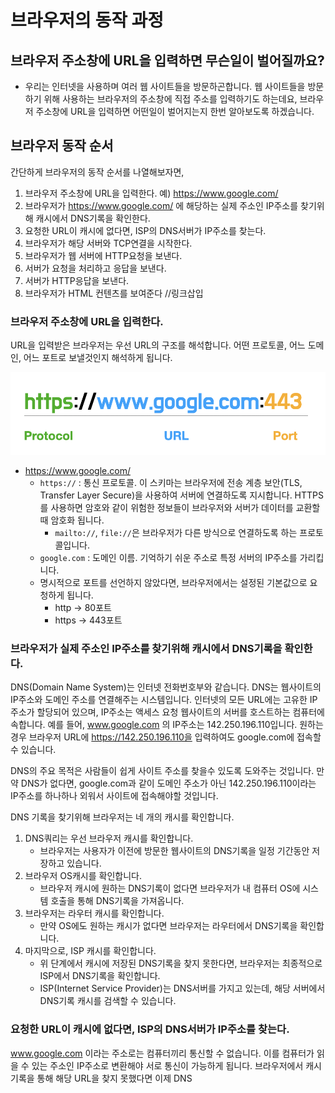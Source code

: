# 브라우저의 동작 과정

## 브라우저 주소창에 URL을 입력하면 무슨일이 벌어질까요?

- 우리는 인터넷을 사용하며 여러 웹 사이트들을 방문하곤합니다. 웹 사이트들을 방문하기 위해 사용하는 브라우저의 주소창에 직접 주소를 입력하기도 하는데요, 브라우저 주소창에 URL을 입력하면 어떤일이 벌어지는지 한번 알아보도록 하겠습니다.

## 브라우저 동작 순서

간단하게 브라우저의 동작 순서를 나열해보자면,

1. 브라우저 주소창에 URL을 입력한다. 예) https://www.google.com/
2. 브라우저가 https://www.google.com/ 에 해당하는 실제 주소인 IP주소를 찾기위해 캐시에서 DNS기록을 확인한다.
3. 요청한 URL이 캐시에 없다면, ISP의 DNS서버가 IP주소를 찾는다.
4. 브라우저가 해당 서버와 TCP연결을 시작한다.
5. 브라우저가 웹 서버에 HTTP요청을 보낸다.
6. 서버가 요청을 처리하고 응답을 보낸다.
7. 서버가 HTTP응답을 보낸다.
8. 브라우저가 HTML 컨텐츠를 보여준다 //링크삽입

### 브라우저 주소창에 URL을 입력한다.

URL을 입력받은 브라우저는 우선 URL의 구조를 해석합니다. 어떤 프로토콜, 어느 도메인, 어느 포트로 보낼것인지 해석하게 됩니다.

![기본적인 URL구조](./assets/URL.png)

- https://www.google.com/
  - `https://` : 통신 프로토콜. 이 스키마는 브라우저에 전송 계층 보안(TLS, Transfer Layer Secure)을 사용하여 서버에 연결하도록 지시합니다. HTTPS를 사용하면 암호와 같이 위험한 정보들이 브라우저와 서버가 데이터를 교환할 때 암호화 됩니다.
    - `mailto://`, `file://`은 브라우저가 다른 방식으로 연결하도록 하는 프로토콜입니다.
  - `google.com` : 도메인 이름. 기억하기 쉬운 주소로 특정 서버의 IP주소를 가리킵니다.
  - 명시적으로 포트를 선언하지 않았다면, 브라우저에서는 설정된 기본값으로 요청하게 됩니다.
    - http -> 80포트
    - https -> 443포트

### 브라우저가 실제 주소인 IP주소를 찾기위해 캐시에서 DNS기록을 확인한다.

DNS(Domain Name System)는 인터넷 전화번호부와 같습니다. DNS는 웹사이트의 IP주소와 도메인 주소를 연결해주는 시스템입니다.
인터넷의 모든 URL에는 고유한 IP주소가 할당되어 있으며, IP주소는 액세스 요청 웹사이트의 서버를 호스트하는 컴퓨터에 속합니다.
예를 들어, www.google.com 의 IP주소는 142.250.196.110입니다. 원하는 경우 브라우저 URL에 https://142.250.196.110을 입력하여도 google.com에 접속할 수 있습니다.

DNS의 주요 목적은 사람들이 쉽게 사이트 주소를 찾을수 있도록 도와주는 것입니다. 만약 DNS가 없다면, google.com과 같이 도메인 주소가 아닌 142.250.196.110이라는 IP주소를 하나하나 외워서 사이트에 접속해야할 것입니다.

DNS 기록을 찾기위해 브라우저는 네 개의 캐시를 확인합니다.

1. DNS쿼리는 우선 브라우저 캐시를 확인합니다.
   - 브라우저는 사용자가 이전에 방문한 웹사이트의 DNS기록을 일정 기간동안 저장하고 있습니다.
2. 브라우저 OS캐시를 확인합니다.
   - 브라우저 캐시에 원하는 DNS기록이 없다면 브라우저가 내 컴퓨터 OS에 시스템 호출을 통해 DNS기록을 가져옵니다.
3. 브라우저는 라우터 캐시를 확인합니다.
   - 만약 OS에도 원하는 캐시가 없다면 브라우저는 라우터에서 DNS기록을 확인합니다.
4. 마지막으로, ISP 캐시를 확인합니다.
   - 위 단계에서 캐시에 저장된 DNS기록을 찾지 못한다면, 브라우저는 최종적으로 ISP에서 DNS기록을 확인합니다.
   - ISP(Internet Service Provider)는 DNS서버를 가지고 있는데, 해당 서버에서 DNS기록 캐시를 검색할 수 있습니다.

### 요청한 URL이 캐시에 없다면, ISP의 DNS서버가 IP주소를 찾는다.

www.google.com 이라는 주소로는 컴퓨터끼리 통신할 수 없습니다. 이를 컴퓨터가 읽을 수 있는 주소인 IP주소로 변환해야 서로 통신이 가능하게 됩니다.
브라우저에서 캐시기록을 통해 해당 URL을 찾지 못했다면 이제 DNS
